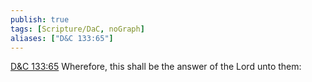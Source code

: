```yaml
---
publish: true
tags: [Scripture/DaC, noGraph]
aliases: ["D&C 133:65"]
---
```

[D&C 133:65](https://churchofjesuschrist.org/study/scriptures/dc-testament/dc/133?lang=eng&id=p65#p65) Wherefore, this shall be the answer of the Lord unto them:
